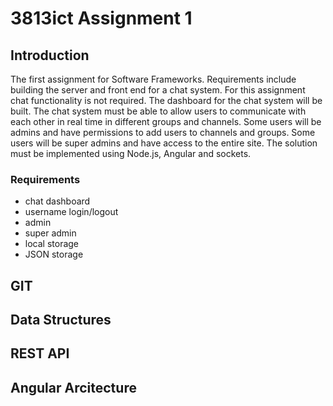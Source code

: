 # 3813ict Assignment 1

## Introduction
The first assignment for Software Frameworks. Requirements include building the server and front end for a chat system. For this assignment chat functionality is not required. The dashboard for the chat system will be built. The chat system must be able to allow users to communicate with each other in real time in different groups and channels. Some users will be admins and have permissions to add users to channels and groups. Some users will be super admins and have access to the entire site. The solution must be implemented using Node.js, Angular and sockets.

### Requirements
- chat dashboard
- username login/logout
- admin
- super admin
- local storage
- JSON storage

## GIT


## Data Structures


## REST API


## Angular Arcitecture 

